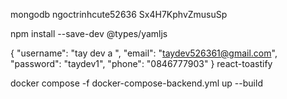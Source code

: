 mongodb 
ngoctrinhcute52636
Sx4H7KphvZmusuSp

npm install --save-dev @types/yamljs

{
  "username": "tay dev a ",
  "email": "taydev526361@gmail.com",
  "password": "taydev1",
  "phone": "0846777903"
}
react-toastify

docker compose -f docker-compose-backend.yml up --build
